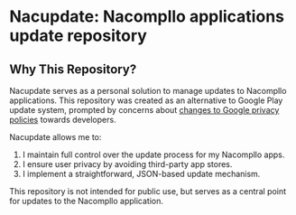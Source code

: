 # Nacupdate: Nacompllo applications update repository

## Why This Repository?

Nacupdate serves as a personal solution to manage updates to Nacompllo applications. This repository was created as an alternative to Google Play update system, prompted by concerns about [changes to Google privacy policies](https://support.google.com/googleplay/android-developer/answer/10788890) towards developers.

Nacupdate allows me to:

1. I maintain full control over the update process for my Nacompllo apps.
2. I ensure user privacy by avoiding third-party app stores.
3. I implement a straightforward, JSON-based update mechanism.

This repository is not intended for public use, but serves as a central point for updates to the Nacompllo application.


